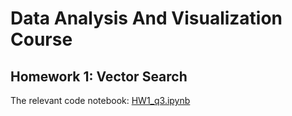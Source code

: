 # Data Analysis And Visualization Course

## Homework 1: Vector Search
The relevant code notebook: [HW1_q3.ipynb](https://github.com/VladKlimen/data_analysis_and_visualization_course)
